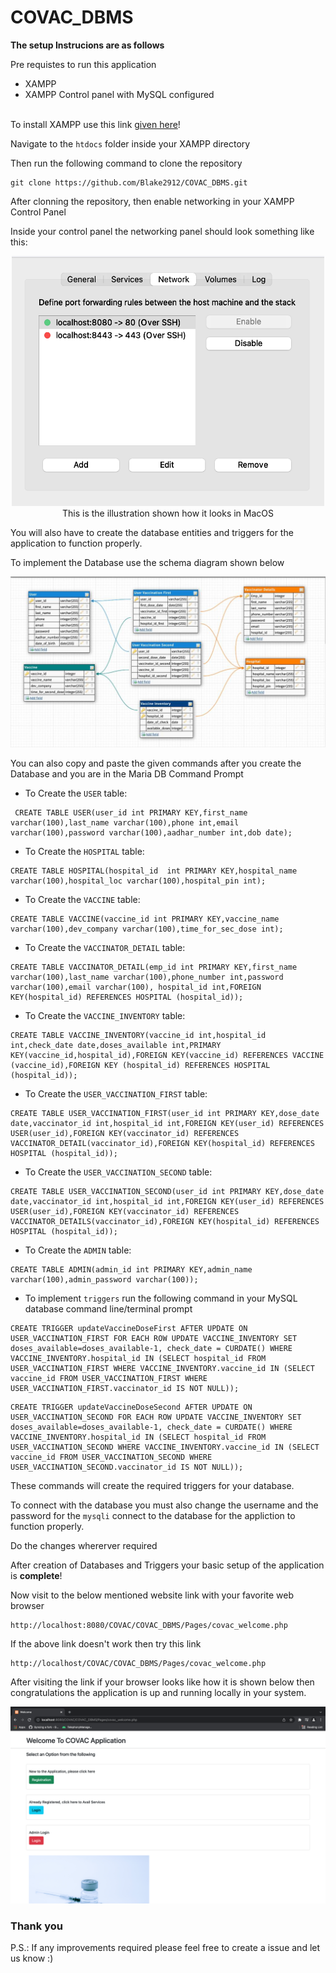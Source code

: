 # COVAC_DBMS

<strong>The setup Instrucions are as follows</strong>

Pre requistes to run this application
 - XAMPP
 - XAMPP Control panel with MySQL configured

<br>
 To install XAMPP use this link <a href="https://www.apachefriends.org/download.html">given here</a>!

Navigate to the `htdocs` folder inside your XAMPP directory

Then run the following command to clone the repository

```
git clone https://github.com/Blake2912/COVAC_DBMS.git
```

After clonning the repository, then enable networking in your XAMPP Control Panel

Inside your control panel the networking panel should look something like this:

<center><img src="Pages/assets/network_demo_img.png" height=400px width=500px></center>

<center>This is the illustration shown how it looks in MacOS</center>

You will also have to create the database entities and triggers for the application to function properly.

To implement the Database use the schema diagram shown below

<img src="Pages/assets/schema_diagram.jpg">

You can also copy and paste the given commands after you create the Database and you are in the Maria DB Command Prompt

 - To Create the `USER` table:
```
 CREATE TABLE USER(user_id int PRIMARY KEY,first_name varchar(100),last_name varchar(100),phone int,email varchar(100),password varchar(100),aadhar_number int,dob date);
```
 - To Create the `HOSPITAL` table:
```
CREATE TABLE HOSPITAL(hospital_id  int PRIMARY KEY,hospital_name varchar(100),hospital_loc varchar(100),hospital_pin int);
```
 - To Create the `VACCINE` table:
```
CREATE TABLE VACCINE(vaccine_id int PRIMARY KEY,vaccine_name varchar(100),dev_company varchar(100),time_for_sec_dose int);
```
 - To Create the `VACCINATOR_DETAIL` table:
```
CREATE TABLE VACCINATOR_DETAIL(emp_id int PRIMARY KEY,first_name varchar(100),last_name varchar(100),phone_number int,password varchar(100),email varchar(100), hospital_id int,FOREIGN KEY(hospital_id) REFERENCES HOSPITAL (hospital_id));
```
 - To Create the `VACCINE_INVENTORY` table:
 ```
CREATE TABLE VACCINE_INVENTORY(vaccine_id int,hospital_id int,check_date date,doses_available int,PRIMARY KEY(vaccine_id,hospital_id),FOREIGN KEY(vaccine_id) REFERENCES VACCINE (vaccine_id),FOREIGN KEY (hospital_id) REFERENCES HOSPITAL (hospital_id));
 ```
 - To Create the `USER_VACCINATION_FIRST` table:
```
CREATE TABLE USER_VACCINATION_FIRST(user_id int PRIMARY KEY,dose_date date,vaccinator_id int,hospital_id int,FOREIGN KEY(user_id) REFERENCES USER(user_id),FOREIGN KEY(vaccinator_id) REFERENCES VACCINATOR_DETAIL(vaccinator_id),FOREIGN KEY(hospital_id) REFERENCES HOSPITAL (hospital_id));
```
 - To Create the `USER_VACCINATION_SECOND` table:
```
CREATE TABLE USER_VACCINATION_SECOND(user_id int PRIMARY KEY,dose_date date,vaccinator_id int,hospital_id int,FOREIGN KEY(user_id) REFERENCES USER(user_id),FOREIGN KEY(vaccinator_id) REFERENCES VACCINATOR_DETAILS(vaccinator_id),FOREIGN KEY(hospital_id) REFERENCES HOSPITAL (hospital_id));
```
 - To Create the `ADMIN` table:
```
CREATE TABLE ADMIN(admin_id int PRIMARY KEY,admin_name varchar(100),admin_password varchar(100));
```

 - To implement `triggers` run the following command in your MySQL database command line/terminal prompt

```
CREATE TRIGGER updateVaccineDoseFirst AFTER UPDATE ON USER_VACCINATION_FIRST FOR EACH ROW UPDATE VACCINE_INVENTORY SET doses_available=doses_available-1, check_date = CURDATE() WHERE VACCINE_INVENTORY.hospital_id IN (SELECT hospital_id FROM USER_VACCINATION_FIRST WHERE VACCINE_INVENTORY.vaccine_id IN (SELECT vaccine_id FROM USER_VACCINATION_FIRST WHERE USER_VACCINATION_FIRST.vaccinator_id IS NOT NULL));
```

```
CREATE TRIGGER updateVaccineDoseSecond AFTER UPDATE ON USER_VACCINATION_SECOND FOR EACH ROW UPDATE VACCINE_INVENTORY SET doses_available=doses_available-1, check_date = CURDATE() WHERE VACCINE_INVENTORY.hospital_id IN (SELECT hospital_id FROM USER_VACCINATION_SECOND WHERE VACCINE_INVENTORY.vaccine_id IN (SELECT vaccine_id FROM USER_VACCINATION_SECOND WHERE USER_VACCINATION_SECOND.vaccinator_id IS NOT NULL));
```

These commands will create the required triggers for your database.

To connect with the database you must also change the username and the password for the `mysqli` connect to the database for the appliction to function properly. 

Do the changes whererver required

After creation of Databases and Triggers your basic setup of the application is <strong>complete</strong>!

Now visit to the below mentioned website link with your favorite web browser

```
http://localhost:8080/COVAC/COVAC_DBMS/Pages/covac_welcome.php
```

If the above link doesn't work then try this link

```
http://localhost/COVAC/COVAC_DBMS/Pages/covac_welcome.php
```

After visiting the link if your browser looks like how it is shown below then congratulations the application is up and running locally in your system.

<img src="Pages/assets/welcome_page.png">

<br>
<h3>Thank you</h3>

P.S.: If any improvements required please feel free to create a issue and let us know :)
